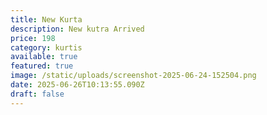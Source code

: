 ```yaml
---
title: New Kurta
description: New kutra Arrived
price: 198
category: kurtis
available: true
featured: true
image: /static/uploads/screenshot-2025-06-24-152504.png
date: 2025-06-26T10:13:55.090Z
draft: false
---
```

